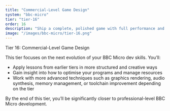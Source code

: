 ```yaml
---
title: "Commercial-Level Game Design"
system: "bbc-micro"
tier: "tier-16"
order: 16
description: "Ship a complete, polished game with full performance and visual tricks."
image: "/images/bbc-micro/tier-16.png"
---
```


Tier 16: Commercial-Level Game Design

This tier focuses on the next evolution of your BBC Micro dev skills.
You’ll:
- Apply lessons from earlier tiers in more structured and creative ways
- Gain insight into how to optimise your programs and manage resources
- Work with more advanced techniques such as graphics rendering, audio synthesis,
  memory management, or toolchain improvement depending on the tier

By the end of this tier, you’ll be significantly closer to professional-level BBC Micro development.
